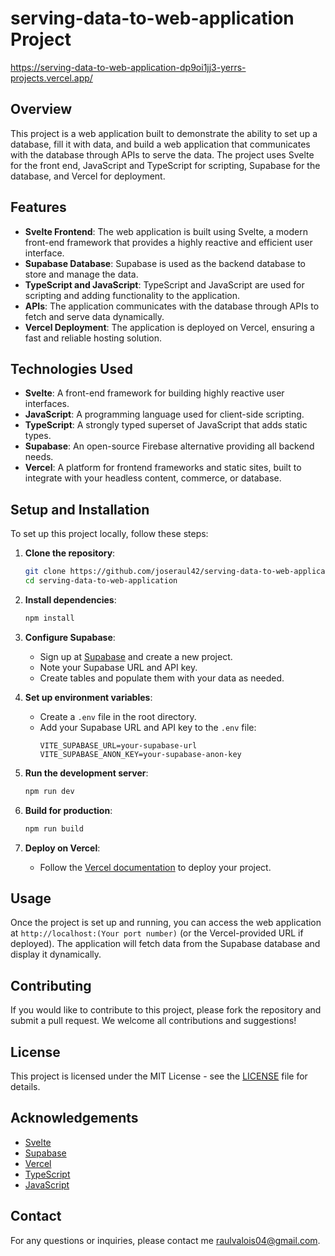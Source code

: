 # serving-data-to-web-application Project
https://serving-data-to-web-application-dp9oi1jj3-yerrs-projects.vercel.app/

## Overview

This project is a web application built to demonstrate the ability to set up a database, fill it with data, and build a web application that communicates with the database through APIs to serve the data. The project uses Svelte for the front end, JavaScript and TypeScript for scripting, Supabase for the database, and Vercel for deployment.

## Features

- **Svelte Frontend**: The web application is built using Svelte, a modern front-end framework that provides a highly reactive and efficient user interface.
- **Supabase Database**: Supabase is used as the backend database to store and manage the data.
- **TypeScript and JavaScript**: TypeScript and JavaScript are used for scripting and adding functionality to the application.
- **APIs**: The application communicates with the database through APIs to fetch and serve data dynamically.
- **Vercel Deployment**: The application is deployed on Vercel, ensuring a fast and reliable hosting solution.

## Technologies Used

- **Svelte**: A front-end framework for building highly reactive user interfaces.
- **JavaScript**: A programming language used for client-side scripting.
- **TypeScript**: A strongly typed superset of JavaScript that adds static types.
- **Supabase**: An open-source Firebase alternative providing all backend needs.
- **Vercel**: A platform for frontend frameworks and static sites, built to integrate with your headless content, commerce, or database.

## Setup and Installation

To set up this project locally, follow these steps:

1. **Clone the repository**:
    ```sh
    git clone https://github.com/joseraul42/serving-data-to-web-application.git
    cd serving-data-to-web-application
    ```

2. **Install dependencies**:
    ```sh
    npm install
    ```

3. **Configure Supabase**:
    - Sign up at [Supabase](https://supabase.io/) and create a new project.
    - Note your Supabase URL and API key.
    - Create tables and populate them with your data as needed.

4. **Set up environment variables**:
    - Create a `.env` file in the root directory.
    - Add your Supabase URL and API key to the `.env` file:
      ```env
      VITE_SUPABASE_URL=your-supabase-url
      VITE_SUPABASE_ANON_KEY=your-supabase-anon-key
      ```

5. **Run the development server**:
    ```sh
    npm run dev
    ```

6. **Build for production**:
    ```sh
    npm run build
    ```

7. **Deploy on Vercel**:
    - Follow the [Vercel documentation](https://vercel.com/docs) to deploy your project.

## Usage

Once the project is set up and running, you can access the web application at `http://localhost:(Your port number)` (or the Vercel-provided URL if deployed). The application will fetch data from the Supabase database and display it dynamically.

## Contributing

If you would like to contribute to this project, please fork the repository and submit a pull request. We welcome all contributions and suggestions!

## License

This project is licensed under the MIT License - see the [LICENSE](LICENSE) file for details.

## Acknowledgements

- [Svelte](https://svelte.dev/)
- [Supabase](https://supabase.io/)
- [Vercel](https://vercel.com/)
- [TypeScript](https://www.typescriptlang.org/)
- [JavaScript](https://developer.mozilla.org/en-US/docs/Web/JavaScript)

## Contact

For any questions or inquiries, please contact me raulvalois04@gmail.com.

